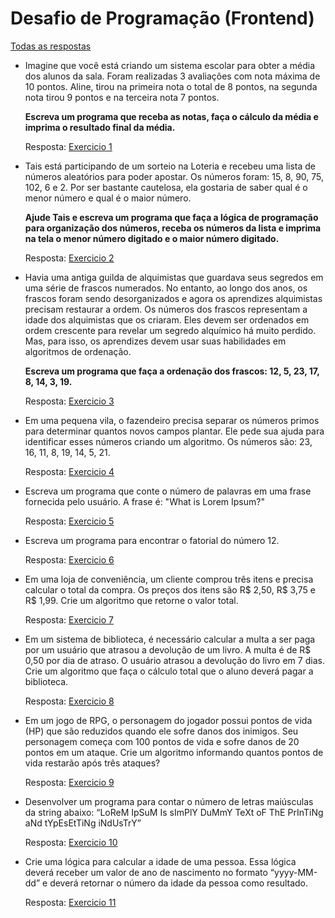 # Desafio de Programação (Frontend)

[Todas as respostas](https://github.com/diogoodev/trilhas/tree/main/desafios/desafio1)

- Imagine que você está criando um sistema escolar para obter a média dos alunos da sala. Foram realizadas 3 avaliações com nota máxima de 10 pontos. Aline, tirou na primeira nota o total de 8 pontos, na segunda nota tirou 9 pontos e na terceira nota 7 pontos. 

  **Escreva um programa que receba as notas, faça o cálculo da média e imprima o resultado final da média.**
  
  Resposta:  [Exercicio 1](1-media.js)

- Tais está participando de um sorteio na Loteria e recebeu uma lista de números aleatórios para poder apostar. Os números foram: 15, 8, 90, 75, 102, 6 e 2. Por ser bastante cautelosa, ela gostaria de saber qual é o menor número e qual é o maior número. 
  
  **Ajude Tais e escreva um programa que faça a lógica de programação para organização dos números, receba os números da lista e imprima na tela o menor número digitado e o maior número digitado.**
  
  Resposta:  [Exercicio 2](2-maior.js)

- Havia uma antiga guilda de alquimistas que guardava seus segredos em uma série de frascos numerados. No entanto, ao longo dos anos, os frascos foram sendo desorganizados e agora os aprendizes alquimistas precisam restaurar a ordem. Os números dos frascos representam a idade dos alquimistas que os criaram. Eles devem ser ordenados em ordem crescente para revelar um segredo alquímico há muito perdido. Mas, para isso, os aprendizes devem usar suas habilidades em algoritmos de ordenação. 

  **Escreva um programa que faça a ordenação dos frascos: 12, 5, 23, 17, 8, 14, 3, 19.**
  
  Resposta:  [Exercicio 3](3-ordem.js)

- Em uma pequena vila, o fazendeiro precisa separar os números primos para determinar quantos novos campos plantar. Ele pede sua ajuda para identificar esses números criando um algoritmo. Os números são: 23, 16, 11, 8, 19, 14, 5, 21.

  Resposta:  [Exercicio 4](4-primos.js)

- Escreva um programa que conte o número de palavras em uma frase fornecida pelo usuário. A frase é: "What is Lorem Ipsum?"

  Resposta:  [Exercicio 5](5-contador-de-palavras.js)

- Escreva um programa para encontrar o fatorial do número 12.

  Resposta:  [Exercicio 6](6-fatorial.js)

- Em uma loja de conveniência, um cliente comprou três itens e precisa calcular o total da compra. Os preços dos itens são R$ 2,50, R$ 3,75 e R$ 1,99. Crie um algoritmo que retorne o valor total.

  Resposta: [Exercicio 7](7-valorTotal.js)

- Em um sistema de biblioteca, é necessário calcular a multa a ser paga por um usuário que atrasou a devolução de um livro. A multa é de R$ 0,50 por dia de atraso. O usuário atrasou a devolução do livro em 7 dias. Crie um algoritmo que faça o cálculo total que o aluno deverá pagar a biblioteca.
  
  Resposta: [Exercicio 8](8-calculoMulta.js)

- Em um jogo de RPG, o personagem do jogador possui pontos de vida (HP) que são reduzidos quando ele sofre danos dos inimigos. Seu personagem começa com 100 pontos de vida e sofre danos de 20 pontos em um ataque. Crie um algoritmo informando quantos pontos de vida restarão após três ataques?
  
  Resposta: [Exercicio 9](9-pontos-de-vida.js)

- Desenvolver um programa para contar o número de letras maiúsculas da string abaixo: “LoReM IpSuM Is sImPlY DuMmY TeXt oF ThE PrInTiNg aNd tYpEsEtTiNg iNdUsTrY”

  Resposta: [Exercicio 10](10-contador-de-letras.js)

- Crie uma lógica para calcular a idade de uma pessoa. Essa lógica deverá receber um valor de ano de nascimento no formato “yyyy-MM-dd” e deverá retornar o número da idade da pessoa como resultado.

  Resposta: [Exercicio 11](11-calcular-idade.js)
